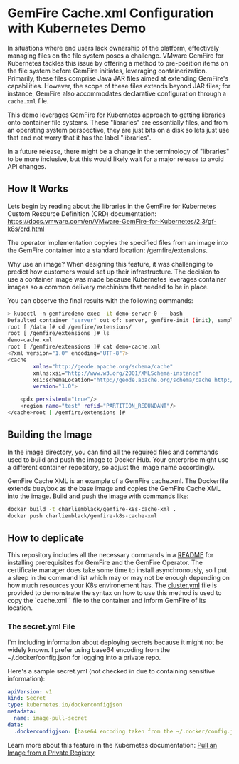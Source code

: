 # GemFire Cache.xml Configuration with Kubernetes Demo


In situations where end users lack ownership of the platform, effectively managing files on the file system poses a challenge. VMware GemFire for Kubernetes tackles this issue by offering a method to pre-position items on the file system before GemFire initiates, leveraging containerization. Primarily, these files comprise Java JAR files aimed at extending GemFire's capabilities. However, the scope of these files extends beyond JAR files; for instance, GemFire also accommodates declarative configuration through a `cache.xml` file.

This demo leverages GemFire for Kubernetes approach to getting libraries onto container file systems. These "libraries" are essentially files, and from an operating system perspective, they are just bits on a disk so lets just use that and not worry that it has the label "libraries".  

In a future release, there might be a change in the terminology of "libraries" to be more inclusive, but this would likely wait for a major release to avoid API changes.

## How It Works

Lets begin by reading about the libraries in the GemFire for Kubernetes Custom Resource Definition (CRD) documentation: https://docs.vmware.com/en/VMware-GemFire-for-Kubernetes/2.3/gf-k8s/crd.html

The operator implementation copyies the specified files from an image into the GemFire container into a standard location: /gemfire/extensions.

Why use an image? When designing this feature, it was challenging to predict how customers would set up their infrastructure. The decision to use a container image was made because Kubernetes leverages container images so a common delivery mechinism that needed to be in place.

You can observe the final results with the following commands:

```bash
> kubectl -n gemfiredemo exec -it demo-server-0 -- bash
Defaulted container "server" out of: server, gemfire-init (init), sample-cache-xml (init)
root [ /data ]# cd /gemfire/extensions/
root [ /gemfire/extensions ]# ls
demo-cache.xml
root [ /gemfire/extensions ]# cat demo-cache.xml
<?xml version="1.0" encoding="UTF-8"?>
<cache
        xmlns="http://geode.apache.org/schema/cache"
        xmlns:xsi="http://www.w3.org/2001/XMLSchema-instance"
        xsi:schemaLocation="http://geode.apache.org/schema/cache http://geode.apache.org/schema/cache/cache-1.0.xsd"
        version="1.0">

    <pdx persistent="true"/>
    <region name="test" refid="PARTITION_REDUNDANT"/>
</cache>root [ /gemfire/extensions ]#
```

## Building the Image
In the image directory, you can find all the required files and commands used to build and push the image to Docker Hub. Your enterprise might use a different container repository, so adjust the image name accordingly.

GemFire Cache XML is an example of a GemFire cache.xml.
The Dockerfile extends busybox as the base image and copies the GemFire Cache XML into the image.
Build and push the image with commands like:

```bash
docker build -t charliemblack/gemfire-k8s-cache-xml .
docker push charliemblack/gemfire-k8s-cache-xml
```

## How to deplicate 

This repository includes all the necessary commands in a [README](/k8s/readme.md) for installing prerequisites for GemFire and the GemFire Operator.  The certificate manager does take some time to install asynchronously, so I put a sleep in the command list which may or may not be enough depending on how much resources your K8s environement has.    The [cluster.yml](k8s/cluster.yml) file is provided to demonstrate the syntax on how to use this method is used to copy the `cache.xml`` file to the container and inform GemFire of its location.


### The secret.yml File
I'm including information about deploying secrets because it might not be widely known. I prefer using base64 encoding from the ~/.docker/config.json for logging into a private repo.

Here's a sample secret.yml (not checked in due to containing sensitive information):

```yaml
apiVersion: v1
kind: Secret
type: kubernetes.io/dockerconfigjson
metadata:
  name: image-pull-secret 
data:
  .dockerconfigjson: [base64 encoding taken from the ~/.docker/config.json]
```
Learn more about this feature in the Kubernetes documentation: [Pull an Image from a Private Registry](https://kubernetes.io/docs/tasks/configure-pod-container/pull-image-private-registry/)